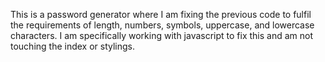 This is a password generator where I am fixing the previous code to fulfil the requirements of length, numbers, symbols, uppercase, and lowercase characters. I am specifically working with javascript to fix this and am not touching the index or stylings.  